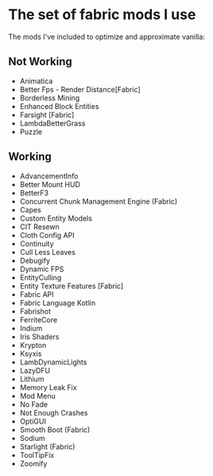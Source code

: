 # The set of fabric mods I use

The mods I've included to optimize and approximate vanilla:

## Not Working

* Animatica
* Better Fps - Render Distance[Fabric]
* Borderless Mining
* Enhanced Block Entities
* Farsight [Fabric]
* LambdaBetterGrass
* Puzzle

## Working

* AdvancementInfo
* Better Mount HUD
* BetterF3
* Concurrent Chunk Management Engine (Fabric)
* Capes
* Custom Entity Models
* CIT Resewn
* Cloth Config API
* Continuity
* Cull Less Leaves
* Debugify
* Dynamic FPS
* EntityCulling
* Entity Texture Features [Fabric]
* Fabric API
* Fabric Language Kotlin
* Fabrishot
* FerriteCore
* Indium
* Iris Shaders
* Krypton
* Ksyxis
* LambDynamicLights
* LazyDFU
* Lithium
* Memory Leak Fix
* Mod Menu
* No Fade
* Not Enough Crashes
* OptiGUI
* Smooth Boot (Fabric)
* Sodium
* Starlight (Fabric)
* ToolTipFix
* Zoomify

